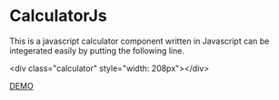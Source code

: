 # CalculatorJs
This is a javascript calculator component written in Javascript can be integerated easily by putting the following line.

&lt;div class="calculator" style="width: 208px"&gt;&lt;/div&gt;


<a href="https://jsfiddle.net/bn15a4bo/">DEMO</a>

